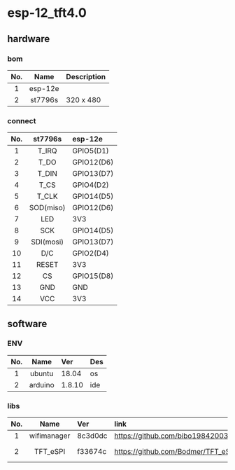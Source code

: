 # esp-12_tft4.0

## hardware
### bom
| No. | Name | Description
| :---: | :---: | :--- |
|1    | esp-12e | |
|2    | st7796s | 320 x 480 |

### connect
| No. | st7796s | esp-12e
| :---: | :---: | :--- |
|1    | T_IRQ | GPIO5(D1)|
|2    | T_DO | GPIO12(D6) |
|3    | T_DIN | GPIO13(D7) |
|4    | T_CS | GPIO4(D2) |
|5    | T_CLK | GPIO14(D5) |
|6    | SOD(miso) | GPIO12(D6) |
|7    | LED | 3V3 |
|8    | SCK | GPIO14(D5) |
|9    | SDI(mosi) | GPIO13(D7) |
|10    | D/C | GPIO2(D4) |
|11    | RESET | 3V3 |
|12    | CS | GPIO15(D8) |
|13    | GND | GND |
|14    | VCC | 3V3 |


## software
### ENV
| No. | Name | Ver | Des
| :---: | :---: | :--- |:--- |
|1    | ubuntu | 18.04 | os |
|2    | arduino | 1.8.10 | ide |

### libs
| No. | Name | Ver | link | remark
| :---: | :---: | :--- |:--- |:--- |
|1    | wifimanager | 8c3d0dc | https://github.com/bibo19842003/WiFiManager.git | |
|2    | TFT_eSPI | f33674c | https://github.com/Bodmer/TFT_eSPI.git | setup file: sw/tft_espi_setup/User_Setup.h |

